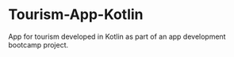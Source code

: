 # Tourism-App-Kotlin
App for tourism developed in Kotlin as part of an app development bootcamp project.
